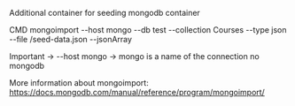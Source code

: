 Additional container for seeding mongodb container

CMD mongoimport --host mongo --db test --collection Courses --type json --file /seed-data.json --jsonArray

Important -> --host mongo -> mongo is a name of the connection no mongodb

More information about mongoimport:
https://docs.mongodb.com/manual/reference/program/mongoimport/
